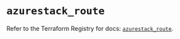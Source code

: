 # `azurestack_route`

Refer to the Terraform Registry for docs: [`azurestack_route`](https://registry.terraform.io/providers/hashicorp/azurestack/1.0.0/docs/resources/route).
